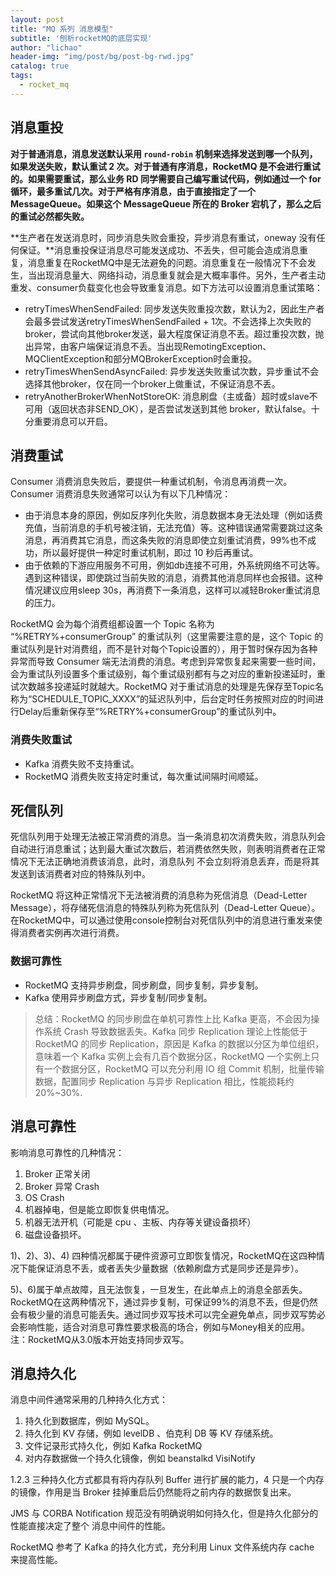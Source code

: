 ```yaml
---
layout: post
title: "MQ 系列 消息模型"
subtitle: '刨析rocketMQ的底层实现'
author: "lichao"
header-img: "img/post/bg/post-bg-rwd.jpg"
catalog: true
tags:
  - rocket_mq
---
```



## 消息重投

**对于普通消息，消息发送默认采用 ```round-robin``` 机制来选择发送到哪一个队列，如果发送失败，默认重试 2 次。对于普通有序消息，RocketMQ 是不会进行重试的。如果需要重试，那么业务 RD 同学需要自己编写重试代码，例如通过一个 for 循环，最多重试几次。对于严格有序消息，由于直接指定了一个 MessageQueue。如果这个 MessageQueue 所在的 Broker 宕机了，那么之后的重试必然都失败。**

**生产者在发送消息时，同步消息失败会重投，异步消息有重试，oneway 没有任何保证。**消息重投保证消息尽可能发送成功、不丢失，但可能会造成消息重复，消息重复在RocketMQ中是无法避免的问题。消息重复在一般情况下不会发生，当出现消息量大、网络抖动，消息重复就会是大概率事件。另外，生产者主动重发、consumer负载变化也会导致重复消息。如下方法可以设置消息重试策略：

* retryTimesWhenSendFailed:  同步发送失败重投次数，默认为2，因此生产者会最多尝试发送retryTimesWhenSendFailed + 1次。不会选择上次失败的broker，尝试向其他broker发送，最大程度保证消息不丢。超过重投次数，抛出异常，由客户端保证消息不丢。当出现RemotingException、MQClientException和部分MQBrokerException时会重投。
* retryTimesWhenSendAsyncFailed:  异步发送失败重试次数，异步重试不会选择其他broker，仅在同一个broker上做重试，不保证消息不丢。
* retryAnotherBrokerWhenNotStoreOK:  消息刷盘（主或备）超时或slave不可用（返回状态非SEND_OK），是否尝试发送到其他 broker，默认false。十分重要消息可以开启。

## 消费重试

Consumer 消费消息失败后，要提供一种重试机制，令消息再消费一次。Consumer 消费消息失败通常可以认为有以下几种情况：

* 由于消息本身的原因，例如反序列化失败，消息数据本身无法处理（例如话费充值，当前消息的手机号被注销，无法充值）等。这种错误通常需要跳过这条消息，再消费其它消息，而这条失败的消息即使立刻重试消费，99%也不成功，所以最好提供一种定时重试机制，即过 10 秒后再重试。
* 由于依赖的下游应用服务不可用，例如db连接不可用，外系统网络不可达等。遇到这种错误，即使跳过当前失败的消息，消费其他消息同样也会报错。这种情况建议应用sleep 30s，再消费下一条消息，这样可以减轻Broker重试消息的压力。

RocketMQ 会为每个消费组都设置一个 Topic 名称为 “%RETRY%+consumerGroup” 的重试队列（这里需要注意的是，这个 Topic 的重试队列是针对消费组，而不是针对每个Topic设置的），用于暂时保存因为各种异常而导致 Consumer 端无法消费的消息。考虑到异常恢复起来需要一些时间，会为重试队列设置多个重试级别，每个重试级别都有与之对应的重新投递延时，重试次数越多投递延时就越大。RocketMQ 对于重试消息的处理是先保存至Topic名称为“SCHEDULE_TOPIC_XXXX”的延迟队列中，后台定时任务按照对应的时间进行Delay后重新保存至“%RETRY%+consumerGroup”的重试队列中。

### 消费失败重试

* Kafka 消费失败不支持重试。
* RocketMQ 消费失败支持定时重试，每次重试间隔时间顺延。

## 死信队列

死信队列用于处理无法被正常消费的消息。当一条消息初次消费失败，消息队列会自动进行消息重试；达到最大重试次数后，若消费依然失败，则表明消费者在正常情况下无法正确地消费该消息，此时，消息队列 不会立刻将消息丢弃，而是将其发送到该消费者对应的特殊队列中。

RocketMQ 将这种正常情况下无法被消费的消息称为死信消息（Dead-Letter Message），将存储死信消息的特殊队列称为死信队列（Dead-Letter Queue）。在RocketMQ中，可以通过使用console控制台对死信队列中的消息进行重发来使得消费者实例再次进行消费。

### 数据可靠性

* RocketMQ 支持异步刷盘，同步刷盘，同步复制，异步复制。
* Kafka 使用异步刷盘方式，异步复制/同步复制。

> 总结：RocketMQ 的同步刷盘在单机可靠性上比 Kafka 更高，不会因为操作系统 Crash 导致数据丢失。Kafka 同步 Replication 理论上性能低于 RocketMQ 的同步 Replication，原因是 Kafka 的数据以分区为单位组织，意味着一个 Kafka 实例上会​​有几百个数据分区，RocketMQ 一个实例上只有一个数据分区，RocketMQ 可以充分利用 IO 组 Commit 机制，批量传输数据，配置同步 Replication 与异步 Replication 相比，性能损耗约 20%~30%.

## 消息可靠性

影响消息可靠性的几种情况：

1. Broker 正常关闭
2. Broker 异常 Crash
3. OS Crash
4. 机器掉电，但是能立即恢复供电情况。
5. 机器无法开机（可能是 cpu 、主板、内存等关键设备损坏）
6. 磁盘设备损坏。

1)、2)、3)、4) 四种情况都属于硬件资源可立即恢复情况，RocketMQ在这四种情况下能保证消息不丢，或者丢失少量数据（依赖刷盘方式是同步还是异步）。

5)、6)属于单点故障，且无法恢复，一旦发生，在此单点上的消息全部丢失。RocketMQ在这两种情况下，通过异步复制，可保证99%的消息不丢，但是仍然会有极少量的消息可能丢失。通过同步双写技术可以完全避免单点，同步双写势必会影响性能，适合对消息可靠性要求极高的场合，例如与Money相关的应用。注：RocketMQ从3.0版本开始支持同步双写。

## 消息持久化

消息中间件通常采用的几种持久化方式：

1. 持久化到数据库，例如 MySQL。
2. 持久化到 KV 存储，例如 levelDB 、伯克利 DB 等 KV 存储系统。
3. 文件记录形式持久化，例如 Kafka RocketMQ
4. 对内存数据做一个持久化镜像，例如 beanstalkd VisiNotify

1.2.3 三种持久化方式都具有将内存队列 Buffer 进行扩展的能力，4 只是一个内存的镜像，作用是当 Broker 挂掉重启后仍然能将之前内存的数据恢复出来。

JMS 与 CORBA Notification 规范没有明确说明如何持久化，但是持久化部分的性能直接决定了整个 消息中间件的性能。

RocketMQ 参考了 Kafka 的持久化方式，充分利用 Linux 文件系统内存 cache 来提高性能。
